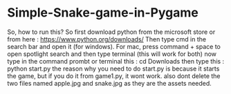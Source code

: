 # Simple-Snake-game-in-Pygame
So, how to run this? So first download python from the microsoft store or from here : https://www.python.org/downloads/ 
Then type cmd in the search bar and open it (for windows). For mac, press command + space to open spotlight search and then type terminal (this will work for both) 
now type in the command prombt or terminal this : cd Downloads 
then type this : python start.py
the reason why you need to do start.py is because it starts the game, but if you do it from game1.py, it wont work. also dont delete the two files named apple.jpg and snake.jpg as they are the assets needed.
